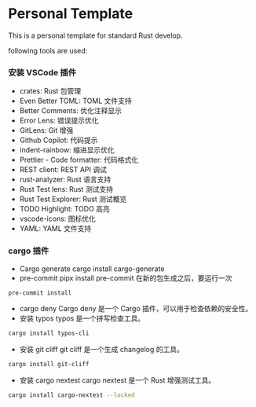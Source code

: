 # Personal Template

This is a personal template for standard Rust develop.

following tools are used:

### 安装 VSCode 插件
- crates: Rust 包管理
- Even Better TOML: TOML 文件支持
- Better Comments: 优化注释显示
- Error Lens: 错误提示优化
- GitLens: Git 增强
- Github Copilot: 代码提示
- indent-rainbow: 缩进显示优化
- Prettier - Code formatter: 代码格式化
- REST client: REST API 调试
- rust-analyzer: Rust 语言支持
- Rust Test lens: Rust 测试支持
- Rust Test Explorer: Rust 测试概览
- TODO Highlight: TODO 高亮
- vscode-icons: 图标优化
- YAML: YAML 文件支持

### cargo 插件
- Cargo generate
cargo install cargo-generate
- pre-commit
pipx install pre-commit
在新的包生成之后，要运行一次
```bash
pre-commit install
```
- cargo deny
Cargo deny 是一个 Cargo 插件，可以用于检查依赖的安全性。
- 安装 typos
typos 是一个拼写检查工具。
```bash
cargo install typos-cli
```
- 安装 git cliff
git cliff 是一个生成 changelog 的工具。
```bash
cargo install git-cliff
```
- 安装 cargo nextest
cargo nextest 是一个 Rust 增强测试工具。
```bash
cargo install cargo-nextest --locked
```
